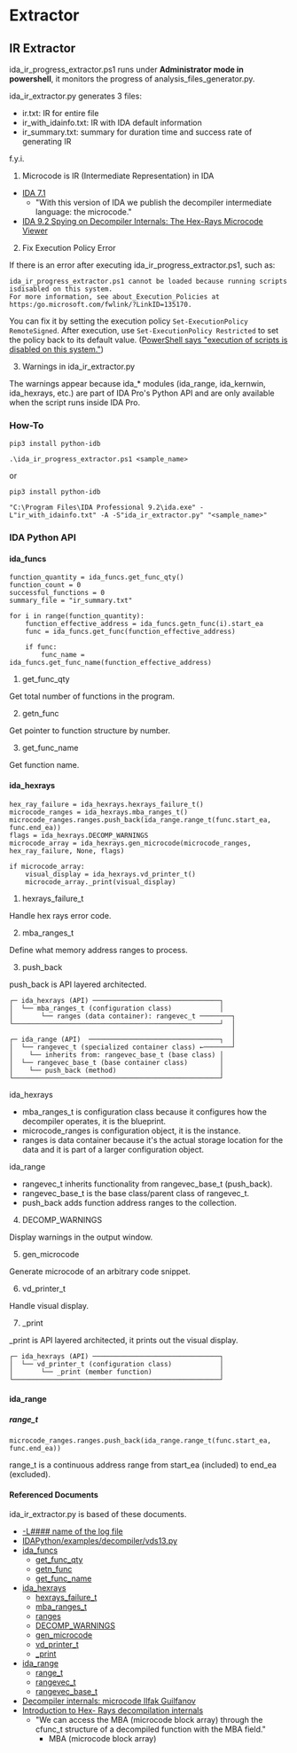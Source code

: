 # Extractor
## IR Extractor
ida_ir_progress_extractor.ps1 runs under **Administrator mode in powershell**, it monitors the progress of analysis_files_generator.py.

ida_ir_extractor.py generates 3 files:
- ir.txt: IR for entire file
- ir_with_idainfo.txt: IR with IDA default information
- ir_summary.txt: summary for duration time and success rate of generating IR

f.y.i. 

1. Microcode is IR (Intermediate Representation) in IDA
- [IDA 7.1](https://docs.hex-rays.com/release-notes/7_1)
    - "With this version of IDA we publish the decompiler intermediate language: the microcode."
- [IDA 9.2 Spying on Decompiler Internals: The Hex-Rays Microcode Viewer](https://hex-rays.com/blog/spying-on-decompiler-internals-the-hex-rays-microcode-viewer)

2. Fix Execution Policy Error

If there is an error after executing ida_ir_progress_extractor.ps1, such as:

```
ida_ir_progress_extractor.ps1 cannot be loaded because running scripts isdisabled on this system.
For more information, see about_Execution_Policies at https:/go.microsoft.com/fwlink/?LinkID=135170.
```

You can fix it by setting the execution policy `Set-ExecutionPolicy RemoteSigned`. After execution, use `Set-ExecutionPolicy Restricted` to set the policy back to its default value. ([PowerShell says "execution of scripts is disabled on this system."](https://stackoverflow.com/questions/4037939/powershell-says-execution-of-scripts-is-disabled-on-this-system))

3. Warnings in ida_ir_extractor.py

The warnings appear because ida_* modules (ida_range, ida_kernwin, ida_hexrays, etc.) are part of IDA Pro's Python API and are only available when the script runs inside IDA Pro.

### How-To
`pip3 install python-idb`

`.\ida_ir_progress_extractor.ps1 <sample_name>`

or

`pip3 install python-idb`

`"C:\Program Files\IDA Professional 9.2\ida.exe" -L"ir_with_idainfo.txt" -A -S"ida_ir_extractor.py" "<sample_name>"`

### IDA Python API
#### ida_funcs
```
function_quantity = ida_funcs.get_func_qty()
function_count = 0
successful_functions = 0
summary_file = "ir_summary.txt"

for i in range(function_quantity):
    function_effective_address = ida_funcs.getn_func(i).start_ea
    func = ida_funcs.get_func(function_effective_address)

    if func:
        func_name = ida_funcs.get_func_name(function_effective_address)
```

1. get_func_qty

Get total number of functions in the program.

2. getn_func

Get pointer to function structure by number. 

3. get_func_name

Get function name.

#### ida_hexrays
```
hex_ray_failure = ida_hexrays.hexrays_failure_t()
microcode_ranges = ida_hexrays.mba_ranges_t()
microcode_ranges.ranges.push_back(ida_range.range_t(func.start_ea, func.end_ea))
flags = ida_hexrays.DECOMP_WARNINGS
microcode_array = ida_hexrays.gen_microcode(microcode_ranges, hex_ray_failure, None, flags)

if microcode_array:
    visual_display = ida_hexrays.vd_printer_t()
    microcode_array._print(visual_display)
```
1. hexrays_failure_t

Handle hex rays error code.

2. mba_ranges_t

Define what memory address ranges to process.

3. push_back

push_back is API layered architected.

```
┌─ ida_hexrays (API) ────────────────────────────────┐
│  └── mba_ranges_t (configuration class)            │
│       └── ranges (data container): rangevec_t ────────┐
└────────────────────────────────────────────────────┘  │
                                                        │
┌─ ida_range (API)  ─────────────────────────────────┐  │
│  └── rangevec_t (specialized container class) ←───────┘
│    └── inherits from: rangevec_base_t (base class) │
│  └── rangevec_base_t (base container class)        │ 
│    └── push_back (method)                          │
└────────────────────────────────────────────────────┘
```

ida_hexrays
- mba_ranges_t is configuration class because it configures how the decompiler operates, it is the blueprint.
- microcode_ranges is configuration object, it is the instance.
- ranges is data container because it's the actual storage location for the data and it is part of a larger configuration object.

ida_range
- rangevec_t inherits functionality from rangevec_base_t (push_back).
- rangevec_base_t is the base class/parent class of rangevec_t.
- push_back adds function address ranges to the collection.

4. DECOMP_WARNINGS

Display warnings in the output window.

5. gen_microcode

Generate microcode of an arbitrary code snippet.

6. vd_printer_t

Handle visual display.

7. _print

_print is API layered architected, it prints out the visual display.

```
┌─ ida_hexrays (API) ────────────────────────────────┐
│  └── vd_printer_t (configuration class)            │
│       └── _print (member function)                 │
└────────────────────────────────────────────────────┘ 
```

#### ida_range
##### range_t
```
microcode_ranges.ranges.push_back(ida_range.range_t(func.start_ea, func.end_ea))
```
range_t is a continuous address range from start_ea (included) to end_ea (excluded).

#### Referenced Documents
ida_ir_extractor.py is based of these documents.
- [-L#### name of the log file](https://docs.hex-rays.com/user-guide/configuration/command-line-switches)
- [IDAPython/examples/decompiler/vds13.py](https://github.com/HexRaysSA/IDAPython/blob/9.0sp1/examples/decompiler/vds13.py)
- [ida_funcs](https://python.docs.hex-rays.com/namespaceida__funcs.html)
    - [get_func_qty](https://python.docs.hex-rays.com/namespaceida__funcs.html#a05b428eb8dd6c9d993b8df1bfbf42ca5)
    - [getn_func](https://python.docs.hex-rays.com/namespaceida__funcs.html#a1e8f21feb68c1c73af655ab54672674e)
    - [get_func_name](https://python.docs.hex-rays.com/namespaceida__funcs.html#ad987bd43a75b4b0584bad764f1090e57)
- [ida_hexrays](https://python.docs.hex-rays.com/namespaceida__hexrays.html)
    - [hexrays_failure_t](https://python.docs.hex-rays.com/classida__hexrays_1_1hexrays__failure__t.html)
    - [mba_ranges_t](https://python.docs.hex-rays.com/classida__hexrays_1_1mba__ranges__t.html)
    - [ranges](https://python.docs.hex-rays.com/classida__hexrays_1_1mba__ranges__t.html#a8abe5f397550dc0da6ad0a9bb39a6358)
    - [DECOMP_WARNINGS](https://python.docs.hex-rays.com/namespaceida__hexrays.html#ad974fb393066e5d796f51dec0290396c)
    - [gen_microcode](https://python.docs.hex-rays.com/namespaceida__hexrays.html#a2257ed389d785f2af2949267383be896)
    - [vd_printer_t](https://python.docs.hex-rays.com/classida__hexrays_1_1vd__printer__t.html)
    - [_print](https://python.docs.hex-rays.com/classida__hexrays_1_1vd__printer__t.html#a5aee8ecca598270bfe1528b297fd62e0)
- [ida_range](https://python.docs.hex-rays.com/namespaceida__range.html)
    - [range_t](https://python.docs.hex-rays.com/classida__range_1_1range__t.html)
    - [rangevec_t](https://python.docs.hex-rays.com/classida__range_1_1rangevec__t.html)
    - [rangevec_base_t](https://python.docs.hex-rays.com/classida__range_1_1rangevec__base__t.htmlt)
- [Decompiler internals: microcode Ilfak Guilfanov](https://i.blackhat.com/us-18/Thu-August-9/us-18-Guilfanov-Decompiler-Internals-Microcode-wp.pdf)
- [Introduction to Hex- Rays decompilation internals](https://www.elastic.co/security-labs/introduction-to-hexrays-decompilation-internals)
    - "We can access the MBA (microcode block array) through the cfunc_t structure of a decompiled function with the MBA field."
        - MBA (microcode block array)